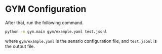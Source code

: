 # GYM Configuration

After that, run the following command.

```bash
python -m gym.main gym/example.yaml test.jsonl
```

where `gym/example.yaml` is the senario configuration file, and `test.jsonl` is the output file.
